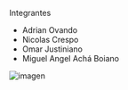 Integrantes 
  - Adrian Ovando
  - Nicolas Crespo
  - Omar Justiniano
  - Miguel Angel Achá Boiano


![imagen](https://th.bing.com/th/id/OIP.FxPP6Xv3Dk-MCWuMcGMAhgHaEK?rs=1&pid=ImgDetMain "Miguel")
